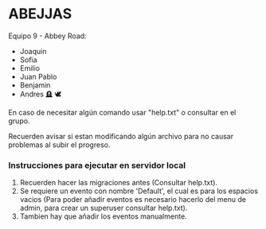 # ABEJJAS

Equipo 9 - Abbey Road:
- Joaquin
- Sofia
- Emilio
- Juan Pablo
- Benjamin
- Andres 🪦 🕊️

En caso de necesitar algún comando usar "help.txt" o consultar en el grupo.

Recuerden avisar si estan modificando algún archivo para no causar problemas al subir el progreso.

### Instrucciones para ejecutar en servidor local

1. Recuerden hacer las migraciones antes (Consultar help.txt).
2. Se requiere un evento con nombre 'Default', el cual es para los espacios vacios
   (Para poder añadir eventos es necesario hacerlo del menu de admin, para crear un superuser consultar help.txt).
3. Tambien hay que añadir los eventos manualmente.
